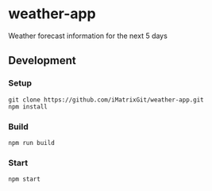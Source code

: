 # weather-app
Weather forecast information for the next 5 days

## Development
### Setup
```
git clone https://github.com/iMatrixGit/weather-app.git
npm install
```
### Build
```
npm run build
```
### Start
```
npm start
```
